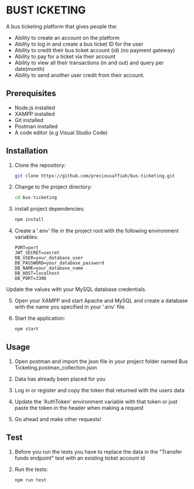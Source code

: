 # BUST ICKETING

A bus ticketing platform that gives people the:

* Ability to create an account on the platform
* Ability to log in and create a bus ticket ID for the user
* Ability to credit their bus ticket account (id) (no payment gateway)
* Ability to pay for a ticket via their account
* Ability to view all their transactions (in and out) and query per date(month)
* Ability to send another user credit from their account.
 

## Prerequisites

- Node.js installed
- XAMPP installed
- Git installed
- Postman installed
- A code editor (e.g Visual Studio Code)


## Installation

1. Clone the repository:

    ```bash
    git clone https://github.com/preciousaffiah/bus-ticketing.git

2. Change to the project directory:
    ```bash
    cd bus-ticketing

3. install project dependencies:
    ```bash
    npm install

4. Create a '.env' file in the project root with the following environment variables:
    ```dotenv
    PORT=port
    JWT_SECRET=secret
    DB_USER=your_database_user
    DB_PASSWORD=your_database_password
    DB_NAME=your_database_name
    DB_HOST=localhost
    DB_PORT=3306

Update the values with your MySQL database credentials.

5. Open your XAMPP and start Apache and MySQL and create a database with the name you specified in 
    your '.env' file.

7. Start the application:
    ```bash
    npm start


## Usage

1. Open postman and import the json file in your project folder named Bus Ticketing.postman_collection.json

2. Data has already been placed for you

3. Log in or register and copy the token that returned with the users data

4. Update the 'AuthToken' environment variable with that token or just paste the token
   in the header when making a request

5. Go ahead and make other requests!


## Test

1. Before you run the tests you have to replace the data in the "Transfer funds endpoint" test with
   an existing ticket account id

2. Run the tests: 
    ```bash
    npm run test